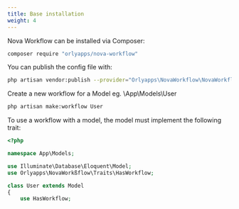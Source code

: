 ```yaml
---
title: Base installation
weight: 4
---
```


Nova Workflow can be installed via Composer:

```bash
composer require "orlyapps/nova-workflow"
```

You can publish the config file with:

```bash
php artisan vendor:publish --provider="Orlyapps\NovaWorkflow\NovaWorkflowServiceProvider"
```

Create a new workflow for a Model eg. \App\Models\User

```bash
php artisan make:workflow User
```

To use a workflow with a model, the model must implement the following trait:

```php
<?php

namespace App\Models;

use Illuminate\Database\Eloquent\Model;
use Orlyapps\NovaWorkßflow\Traits\HasWorkflow;

class User extends Model
{
    use HasWorkflow;
```
